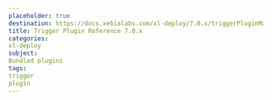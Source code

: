```yaml
---
placeholder: true
destination: https://docs.xebialabs.com/xl-deploy/7.0.x/triggerPluginManual.html
title: Trigger Plugin Reference 7.0.x
categories:
xl-deploy
subject:
Bundled plugins
tags:
trigger
plugin
---
```

